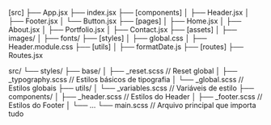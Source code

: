 [src]
 ├── App.jsx
 ├── index.jsx
 ├── [components]
 │    ├── Header.jsx
 │    ├── Footer.jsx
 │    └── Button.jsx
 ├── [pages]
 │    ├── Home.jsx
 │    ├── About.jsx
 │    ├── Portfolio.jsx
 │    ├── Contact.jsx
 ├── [assets]
 │    ├── images/
 │    ├── fonts/
 ├── [styles]
 │    ├── global.css
 │    ├── Header.module.css
 ├── [utils]
 │    ├── formatDate.js
 ├── [routes]
      ├── Routes.jsx



src/
└── styles/
    ├── base/
    │   ├── _reset.scss    // Reset global
    │   ├── _typography.scss // Estilos básicos de tipografia
    │   └── _global.scss   // Estilos globais
    ├── utils/
    │   └── _variables.scss // Variáveis de estilo
    ├── components/
    │   ├── _header.scss   // Estilos do Header
    │   ├── _footer.scss   // Estilos do Footer
    │   └── ...
    └── main.scss          // Arquivo principal que importa tudo
